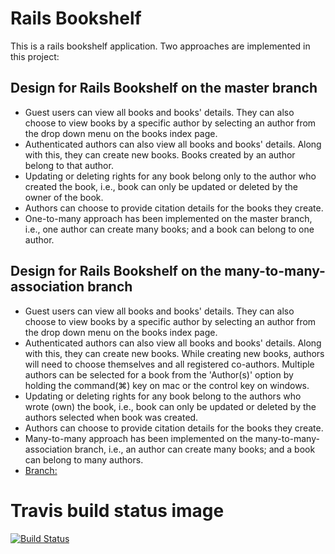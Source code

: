 # Rails Bookshelf

This is a rails bookshelf application. Two approaches are implemented in this project:

## Design for Rails Bookshelf on the master branch

* Guest users can view all books and books' details. They can also choose to view books by a specific author by selecting an author from the drop down menu on the books index page.
* Authenticated authors can also view all books and books' details. Along with this, they can create new books. Books created by an author belong to that author.
* Updating or deleting rights for any book belong only to the author who created the book, i.e., book can only be updated or deleted by the owner of the book.
* Authors can choose to provide citation details for the books they create.
* One-to-many approach has been implemented on the master branch, i.e., one author can create many books; and a book can belong to one author.

## Design for Rails Bookshelf on the many-to-many-association branch

* Guest users can view all books and books' details. They can also choose to view books by a specific author by selecting an author from the drop down menu on the books index page.
* Authenticated authors can also view all books and books' details. Along with this, they can create new books. While creating new books, authors will need to choose themselves and all registered co-authors. Multiple authors can be selected for a book from the 'Author(s)' option by holding the command(⌘) key on mac or the control key on windows.
* Updating or deleting rights for any book belong to the authors who wrote (own) the book, i.e., book can only be updated or deleted by the authors selected when book was created.
* Authors can choose to provide citation details for the books they create.
* Many-to-many approach has been implemented on the many-to-many-association branch, i.e., an author can create many books; and a book can belong to many authors.
* [Branch:](https://github.com/devanshu-m/rails-test/tree/many-to-many-association)

# Travis build status image

[![Build Status](https://travis-ci.org/devanshu-m/rails-test.svg?branch=master)](https://travis-ci.org/devanshu-m/rails-test)